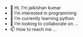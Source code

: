 - 👋 Hi, I’m jaikishan kumar
- 👀 I’m interested in programming
- 🌱 I’m currently learning python
- 💞️ I’m looking to collaborate on ...
- 📫 How to reach me ... 

<!---
jk-exe/jk-exe is a ✨ special ✨ repository because its `README.md` (this file) appears on your GitHub profile.
You can click the Preview link to take a look at your changes.
--->
